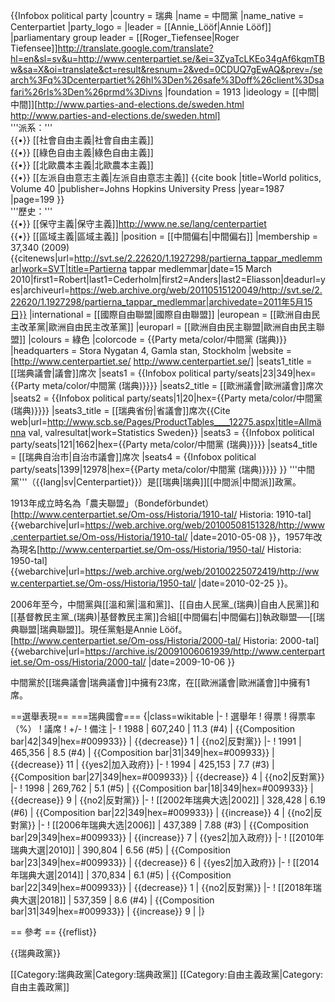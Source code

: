 {{Infobox political party
|country = 瑞典
|name = 中間黨
|name_native = Centerpartiet
|party_logo = 
|leader = [[Annie_Lööf|Annie Lööf]]
|parliamentary group leader = [[Roger_Tiefensee|Roger Tiefensee]]<ref>http://translate.google.com/translate?hl=en&sl=sv&u=http://www.centerpartiet.se/&ei=3ZyaTcLKEo34gAf6kqmTBw&sa=X&oi=translate&ct=result&resnum=2&ved=0CDUQ7gEwAQ&prev=/search%3Fq%3Dcenterpartiet%26hl%3Den%26safe%3Doff%26client%3Dsafari%26rls%3Den%26prmd%3Divns</ref>
|foundation = 1913
|ideology = [[中間|中間]]<ref name=parties-and-elections>[http://www.parties-and-elections.de/sweden.html http://www.parties-and-elections.de/sweden.html]</ref><br>'''派系：'''<br>{{•}} [[社會自由主義|社會自由主義]]<br>{{•}} [[綠色自由主義|綠色自由主義]]<ref name=parties-and-elections/><br> {{•}} [[北歐農本主義|北歐農本主義]]<ref name=parties-and-elections/><br> {{•}} [[左派自由意志主義|左派自由意志主義]]<ref name="left_lib">
{{cite book
|title=World politics, Volume 40
|publisher=Johns Hopkins University Press
|year=1987
|page=199
}}</ref><br>'''歷史：'''<br> {{•}} [[保守主義|保守主義]]<ref name="ne.se">http://www.ne.se/lang/centerpartiet</ref><br> {{•}} [[區域主義|區域主義]]<ref name="ne.se"/>
|position = [[中間偏右|中間偏右]]
|membership = 37,340 (2009)<ref>{{citenews|url=http://svt.se/2.22620/1.1927298/partierna_tappar_medlemmar|work=SVT|title=Partierna tappar medlemmar|date=15 March 2010|first1=Robert|last1=Cederholm|first2=Anders|last2=Eliasson|deadurl=yes|archiveurl=https://web.archive.org/web/20110515120049/http://svt.se/2.22620/1.1927298/partierna_tappar_medlemmar|archivedate=2011年5月15日}}</ref>
|international = [[國際自由聯盟|國際自由聯盟]]
|european = [[歐洲自由民主改革黨|歐洲自由民主改革黨]]
|europarl = [[歐洲自由民主聯盟|歐洲自由民主聯盟]]
|colours = 綠色
|colorcode = {{Party meta/color/中間黨 (瑞典)}}
|headquarters = Stora Nygatan 4, Gamla stan, Stockholm
|website = [http://www.centerpartiet.se/ http://www.centerpartiet.se/]
|seats1_title = [[瑞典議會|議會]]席次
|seats1 = {{Infobox political party/seats|23|349|hex={{Party meta/color/中間黨 (瑞典)}}}}
|seats2_title = [[歐洲議會|歐洲議會]]席次
|seats2 = {{Infobox political party/seats|1|20|hex={{Party meta/color/中間黨 (瑞典)}}}}
|seats3_title = [[瑞典省份|省議會]]席次<ref name=stat>{{Cite web|url=http://www.scb.se/Pages/ProductTables____12275.aspx|title=Allmänna val, valresultat|work=Statistics Sweden}}</ref>
|seats3 = {{Infobox political party/seats|121|1662|hex={{Party meta/color/中間黨 (瑞典)}}}}
|seats4_title = [[瑞典自治市|自治市議會]]席次<ref name=stat/>
|seats4 = {{Infobox political party/seats|1399|12978|hex={{Party meta/color/中間黨 (瑞典)}}}}
}}
'''中間黨'''（{{lang|sv|Centerpartiet}}）是[[瑞典|瑞典]][[中間派|中間派]]政黨。

1913年成立時名為「農夫聯盟」（Bondeförbundet）<ref>[http://www.centerpartiet.se/Om-oss/Historia/1910-tal/ Historia: 1910-tal] {{webarchive|url=https://web.archive.org/web/20100508151328/http://www.centerpartiet.se/Om-oss/Historia/1910-tal/ |date=2010-05-08 }}</ref>，1957年改為現名<ref>[http://www.centerpartiet.se/Om-oss/Historia/1950-tal/ Historia: 1950-tal] {{webarchive|url=https://web.archive.org/web/20100225072419/http://www.centerpartiet.se/Om-oss/Historia/1950-tal/ |date=2010-02-25 }}</ref>。

2006年至今，中間黨與[[溫和黨|溫和黨]]、[[自由人民黨_(瑞典)|自由人民黨]]和[[基督教民主黨_(瑞典)|基督教民主黨]]合組[[中間偏右|中間偏右]]執政聯盟──[[瑞典聯盟|瑞典聯盟]]。現任黨魁是Annie Lööf。<ref>[http://www.centerpartiet.se/Om-oss/Historia/2000-tal/ Historia: 2000-tal] {{webarchive|url=https://archive.is/20091006061939/http://www.centerpartiet.se/Om-oss/Historia/2000-tal/ |date=2009-10-06 }}</ref>

中間黨於[[瑞典議會|瑞典議會]]中擁有23席，在[[歐洲議會|歐洲議會]]中擁有1席。

==選舉表現==
===瑞典國會===
{|class=wikitable
|-
! 選舉年
! 得票
! 得票率（%）
! 議席
! +/-
! 備注
|-
! 1988
| 607,240
| 11.3 (#4)
| {{Composition bar|42|349|hex=#009933}}
| {{decrease}} 1
| {{no2|反對黨}}
|-
! 1991
| 465,356
| 8.5 (#4)
| {{Composition bar|31|349|hex=#009933}}
| {{decrease}} 11
| {{yes2|加入政府}}
|-
! 1994
| 425,153
| 7.7 (#3)
| {{Composition bar|27|349|hex=#009933}}
| {{decrease}} 4
| {{no2|反對黨}}
|-
! 1998
| 269,762
| 5.1 (#5)
| {{Composition bar|18|349|hex=#009933}}
| {{decrease}} 9
| {{no2|反對黨}}
|-
! [[2002年瑞典大选|2002]]
| 328,428
| 6.19 (#6)
| {{Composition bar|22|349|hex=#009933}}
| {{increase}} 4
| {{no2|反對黨}}
|-
! [[2006年瑞典大选|2006]]
| 437,389
| 7.88 (#3)
| {{Composition bar|29|349|hex=#009933}}
| {{increase}} 7
| {{yes2|加入政府}}
|-
! [[2010年瑞典大選|2010]]
| 390,804
| 6.56 (#5)
| {{Composition bar|23|349|hex=#009933}}
| {{decrease}} 6
| {{yes2|加入政府}}
|-
! [[2014年瑞典大選|2014]]
| 370,834
| 6.1 (#5)
| {{Composition bar|22|349|hex=#009933}}
| {{decrease}} 1
| {{no2|反對黨}}
|-
! [[2018年瑞典大選|2018]]
| 537,359
| 8.6 (#4)
| {{Composition bar|31|349|hex=#009933}}
| {{increase}} 9
| 
|}

== 參考 ==
{{reflist}}

{{瑞典政黨}}

[[Category:瑞典政黨|Category:瑞典政黨]]
[[Category:自由主義政黨|Category:自由主義政黨]]